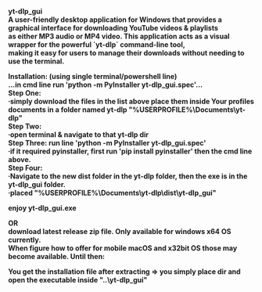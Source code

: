 <p>
<b>yt-dlp_gui<b><br/>
A user-friendly desktop application for Windows that provides a graphical interface for downloading YouTube videos &amp; playlists<br/> 
as either MP3 audio or MP4 video. This application acts as a visual wrapper for the powerful `yt-dlp` command-line tool, <br/>
making it easy for users to manage their downloads without needing to use the terminal.
<p/>

<p>
<b>Installation:<b> (using single terminal/powershell line)<br/>
...in cmd line run 'python -m PyInstaller yt-dlp_gui.spec'...<br/>
Step One:<br/>
∙simply download the files in the list above place them inside Your profiles documents in a folder named yt-dlp "%USERPROFILE%\Documents\yt-dlp"<br/>
Step Two:<br/>
∙open terminal & navigate to that yt-dlp dir<br/>
Step Three: run line 'python -m PyInstaller yt-dlp_gui.spec'<br/>
∙if it required pyinstaller, first run 'pip install pyinstaller' then the cmd line above.<br/>
Step Four:<br/>
∙Navigate to the new dist folder in the yt-dlp folder, then the exe is in the yt-dlp_gui folder.<br/>
∙placed "%USERPROFILE%\Documents\yt-dlp\dist\yt-dlp_gui"<br/>
<p/>
enjoy yt-dlp_gui.exe<br/>

**<b>OR<b>** <br/>
download latest release zip file. Only available for windows x64 OS currently. <br/>
When figure how to offer for mobile macOS and x32bit OS those may become available. Until then:<br/>

You get the installation file after extracting => you simply place dir and open the executable inside "..\yt-dlp_gui\"<br/>
